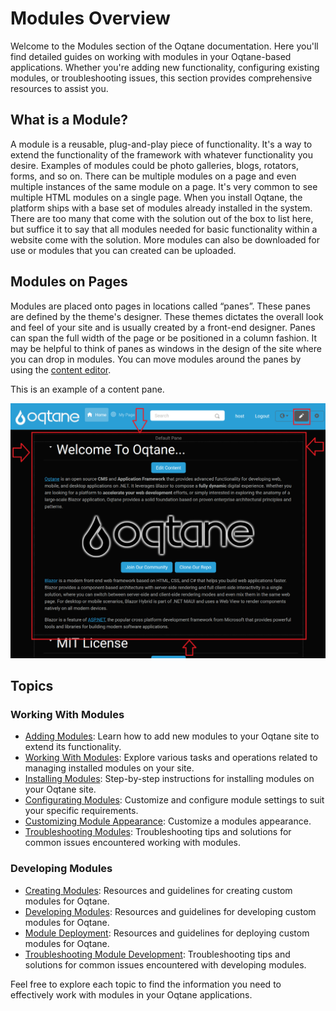 # Modules Overview

Welcome to the Modules section of the Oqtane documentation. Here you'll find detailed guides on working with modules in your Oqtane-based applications. Whether you're adding new functionality, configuring existing modules, or troubleshooting issues, this section provides comprehensive resources to assist you.

## What is a Module?

A module is a reusable, plug-and-play piece of functionality. It's a way to extend the functionality of the framework with whatever functionality you desire. Examples of modules could be photo galleries, blogs, rotators, forms, and so on. There can be multiple modules on a page and even multiple instances of the same module on a page. It's very common to see multiple HTML modules on a single page.
When you install Oqtane, the platform ships with a base set of modules already installed in the system. There are too many that come with the solution out of the box to list here, but suffice it to say that all modules needed for basic functionality within a website come with the solution. More modules can also be downloaded for use or modules that you can created can be uploaded.

## Modules on Pages

Modules are placed onto pages in locations called “panes”. These panes are defined by the theme's designer. These themes dictates the overall look and feel of your site and is usually created by a front-end designer. Panes can span the full width of the page or be positioned in a column fashion. It may be helpful to think of panes as windows in the design of the site where you can drop in modules. You can move modules around the panes by using the [content editor](../content-management/content-editor.md).

This is an example of a content pane.

![content-pane](../../manuals/admin/content-management/assets/content-editor-pane-border.png)

## Topics

### Working With Modules
- [Adding Modules](adding-modules.md): Learn how to add new modules to your Oqtane site to extend its functionality.
- [Working With Modules](working-with-modules.md): Explore various tasks and operations related to managing installed modules on your site.
- [Installing Modules](module-installation.md): Step-by-step instructions for installing modules on your Oqtane site.
- [Configurating Modules](module-configuration.md): Customize and configure module settings to suit your specific requirements.
- [Customizing Module Appearance](customizing-module-appearance.md): Customize a modules appearance.
- [Troubleshooting Modules](../troubleshooting-working-with-modules.md): Troubleshooting tips and solutions for common issues encountered working with modules.

### Developing Modules
- [Creating Modules](creating-a-module.md): Resources and guidelines for creating custom modules for Oqtane.
- [Developing Modules](module-development.md): Resources and guidelines for developing custom modules for Oqtane.
- [Module Deployment](module-deployment.md): Resources and guidelines for deploying custom modules for Oqtane.
- [Troubleshooting Module Development](../troubleshooting-working-with-modules.md): Troubleshooting tips and solutions for common issues encountered with developing modules.


Feel free to explore each topic to find the information you need to effectively work with modules in your Oqtane applications.
